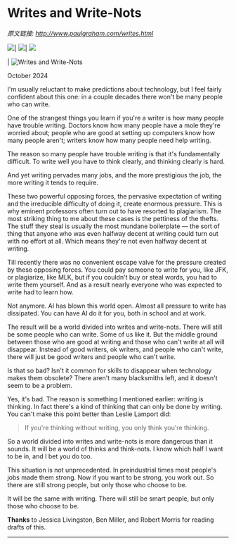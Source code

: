# Writes and Write-Nots

_原文链接: <http://www.paulgraham.com/writes.html>_

![](https://s.turbifycdn.com/aah/paulgraham/bel-7.gif)| ![](https://sep.turbifycdn.com/ca/Img/trans_1x1.gif)| [![](https://s.turbifycdn.com/aah/paulgraham/bel-8.gif)](index.html)  
  
| ![Writes and Write-Nots](https://s.turbifycdn.com/aah/paulgraham/writes-and-write-nots-1.gif)  
  
October 2024  
  
I'm usually reluctant to make predictions about technology, but I feel fairly confident about this one: in a couple decades there won't be many people who can write.  
  
One of the strangest things you learn if you're a writer is how many people have trouble writing. Doctors know how many people have a mole they're worried about; people who are good at setting up computers know how many people aren't; writers know how many people need help writing.  
  
The reason so many people have trouble writing is that it's fundamentally difficult. To write well you have to think clearly, and thinking clearly is hard.  
  
And yet writing pervades many jobs, and the more prestigious the job, the more writing it tends to require.  
  
These two powerful opposing forces, the pervasive expectation of writing and the irreducible difficulty of doing it, create enormous pressure. This is why eminent professors often turn out to have resorted to plagiarism. The most striking thing to me about these cases is the pettiness of the thefts. The stuff they steal is usually the most mundane boilerplate — the sort of thing that anyone who was even halfway decent at writing could turn out with no effort at all. Which means they're not even halfway decent at writing.  
  
Till recently there was no convenient escape valve for the pressure created by these opposing forces. You could pay someone to write for you, like JFK, or plagiarize, like MLK, but if you couldn't buy or steal words, you had to write them yourself. And as a result nearly everyone who was expected to write had to learn how.  
  
Not anymore. AI has blown this world open. Almost all pressure to write has dissipated. You can have AI do it for you, both in school and at work.  
  
The result will be a world divided into writes and write-nots. There will still be some people who can write. Some of us like it. But the middle ground between those who are good at writing and those who can't write at all will disappear. Instead of good writers, ok writers, and people who can't write, there will just be good writers and people who can't write.  
  
Is that so bad? Isn't it common for skills to disappear when technology makes them obsolete? There aren't many blacksmiths left, and it doesn't seem to be a problem.  
  
Yes, it's bad. The reason is something I mentioned earlier: writing is thinking. In fact there's a kind of thinking that can only be done by writing. You can't make this point better than Leslie Lamport did: 

> If you're thinking without writing, you only think you're thinking. 

So a world divided into writes and write-nots is more dangerous than it sounds. It will be a world of thinks and think-nots. I know which half I want to be in, and I bet you do too.  
  
This situation is not unprecedented. In preindustrial times most people's jobs made them strong. Now if you want to be strong, you work out. So there are still strong people, but only those who choose to be.  
  
It will be the same with writing. There will still be smart people, but only those who choose to be.  
  
  
  
  
  
  
  
  
  
**Thanks** to Jessica Livingston, Ben Miller, and Robert Morris for reading drafts of this.  
  
  
---
